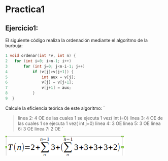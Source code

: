 # Practica1


## Ejercicio1:
El siguiente código realiza la ordenación mediante el algoritmo de la burbuja:

```c++ 
1 void ordenar(int *v, int n) {
2	for (int i=0; i<n-1; i++)
3		for (int j=0; j<n-i-1; j++)
4			if (v[j]>v[j+1]) {
5				int aux = v[j];
6				v[j] = v[j+1];
7				v[j+1] = aux;
8			}
9  }
``` 
Calcule la eficiencia teórica de este algoritmo:
`
>linea 2: 4 OE de las cuales 1 se ejecuta 1 vez( int i=0)
>linea 3: 4 OE de las cuales 1 se ejecuta 1 vez( int j=0)
>linea 4: 3 OE
>linea 5: 3 OE
>linea 6: 3 OE
>linea 7: 2 OE
`

![pr1-1](https://github.com/NAEL1/ED/blob/master/practica1/pr1-1.png)